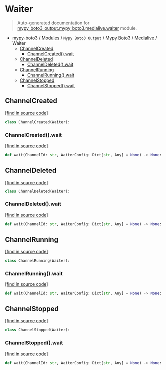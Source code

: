 # Waiter

> Auto-generated documentation for [mypy_boto3_output.mypy_boto3.medialive.waiter](https://github.com/vemel/mypy_boto3/blob/master/mypy_boto3_output/mypy_boto3/medialive/waiter.py) module.

- [mypy-boto3](../../../README.md#mypy_boto3) / [Modules](../../../MODULES.md#mypy-boto3-modules) / `Mypy Boto3 Output` / [Mypy Boto3](../index.md#mypy-boto3) / [Medialive](index.md#medialive) / Waiter
    - [ChannelCreated](#channelcreated)
        - [ChannelCreated().wait](#channelcreatedwait)
    - [ChannelDeleted](#channeldeleted)
        - [ChannelDeleted().wait](#channeldeletedwait)
    - [ChannelRunning](#channelrunning)
        - [ChannelRunning().wait](#channelrunningwait)
    - [ChannelStopped](#channelstopped)
        - [ChannelStopped().wait](#channelstoppedwait)

## ChannelCreated

[[find in source code]](https://github.com/vemel/mypy_boto3/blob/master/mypy_boto3_output/mypy_boto3/medialive/waiter.py#L9)

```python
class ChannelCreated(Waiter):
```

### ChannelCreated().wait

[[find in source code]](https://github.com/vemel/mypy_boto3/blob/master/mypy_boto3_output/mypy_boto3/medialive/waiter.py#L12)

```python
def wait(ChannelId: str, WaiterConfig: Dict[str, Any] = None) -> None:
```

## ChannelDeleted

[[find in source code]](https://github.com/vemel/mypy_boto3/blob/master/mypy_boto3_output/mypy_boto3/medialive/waiter.py#L16)

```python
class ChannelDeleted(Waiter):
```

### ChannelDeleted().wait

[[find in source code]](https://github.com/vemel/mypy_boto3/blob/master/mypy_boto3_output/mypy_boto3/medialive/waiter.py#L19)

```python
def wait(ChannelId: str, WaiterConfig: Dict[str, Any] = None) -> None:
```

## ChannelRunning

[[find in source code]](https://github.com/vemel/mypy_boto3/blob/master/mypy_boto3_output/mypy_boto3/medialive/waiter.py#L23)

```python
class ChannelRunning(Waiter):
```

### ChannelRunning().wait

[[find in source code]](https://github.com/vemel/mypy_boto3/blob/master/mypy_boto3_output/mypy_boto3/medialive/waiter.py#L26)

```python
def wait(ChannelId: str, WaiterConfig: Dict[str, Any] = None) -> None:
```

## ChannelStopped

[[find in source code]](https://github.com/vemel/mypy_boto3/blob/master/mypy_boto3_output/mypy_boto3/medialive/waiter.py#L30)

```python
class ChannelStopped(Waiter):
```

### ChannelStopped().wait

[[find in source code]](https://github.com/vemel/mypy_boto3/blob/master/mypy_boto3_output/mypy_boto3/medialive/waiter.py#L33)

```python
def wait(ChannelId: str, WaiterConfig: Dict[str, Any] = None) -> None:
```
